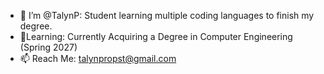 - 👋 I’m @TalynP:
  Student learning multiple coding languages to finish my degree.
- 📖Learning:
  Currently Acquiring a Degree in Computer Engineering (Spring 2027)
- 📫 Reach Me:
  talynpropst@gmail.com


